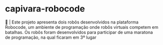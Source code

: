 # capivara-robocode
🤖 | Este projeto apresenta dois robôs desenvolvidos na plataforma Robocode, um ambiente de programação onde robôs virtuais competem em batalhas. Os robôs foram desenvolvidos para participar de uma maratona de programação, na qual ficaram em 3º lugar

